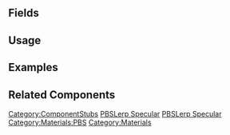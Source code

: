 <languages></languages> <translate>

## Fields

## Usage

## Examples

## Related Components

</translate>

[Category:ComponentStubs](Category:ComponentStubs "wikilink") [PBSLerp
Specular](Category:Components{{#translation:}} "wikilink") [PBSLerp
Specular](Category:Components:Assets:Materials:PBS{{#translation:}} "wikilink")
[Category:Materials:PBS](Category:Materials:PBS "wikilink")
[Category:Materials](Category:Materials "wikilink")